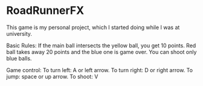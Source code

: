 # RoadRunnerFX
This game is my personal project, which I started doing while I was at university.

Basic Rules: 
If the main ball intersects the yellow ball, you get 10 points. Red ball takes away 20 points and the blue one is game over.
You can shoot only blue balls.

Game control:
To turn left: A or left arrow.
To turn right: D or right arrow.
To jump: space or up arrow.
To shoot: V 




